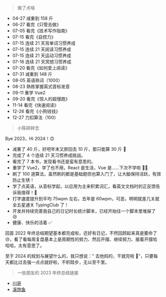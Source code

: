 > 做了点啥

- 04-27 减重到 158 斤
- 06-27 看完《只管去做》
- 07-05 看完《技术写作指南》
- 07-15 看完《自控力》
- 07-15 连续 21 天背单词习惯养成
- 07-15 连续 21 天阅读习惯养成
- 07-15 连续 21 天运动习惯养成
- 07-16 连续 21 天冥想习惯养成
- 07-20 看完《如何爱上阅读》
- 07-31 减重到 148 斤
- 08-05 英语熟词（1000）
- 08-23 熟练掌握英式音标发音
- 09-11 重学 Vue2
- 09-20 看完《惊人的超慢跑》
- 11-14 看完《快速阅读》
- 12-26 看完《小狗钱钱》
- 12-27 力扣算法（100）

> 小陈碎碎念

Bye 2023，Hi 2024！😊

- 减重了 40 斤，好吧年末又胖回去 10 斤，那只能算 30 斤 🤡
- 完成了 4 个连续 21 天习惯养成挑战。
- 看完了 7 本书，发现看书还是蛮有意思的。
- 重学了 Vue2，学了也不用，React 是生活，Vue 是……下次不学啦 🤦‍♂️
- 刷了 100 道算法，虽然刷的都是基础题但也算入门了，让大脑保持活跃，有效防止生锈！
- 学了点英语，从音标学起，以应用为主来积累词汇，看英文文档时的正反馈告诉我值得！🥰
- 打字速度提升到平均 75wpm 左右，去年是 60wpm，可恶，明明就差几关就全五星通关 TypingClub 了！
- 开发并持续完善我自己的日记时长统计脚本，已经开始往一个脚本里堆屎了 😢
- 健康、快乐的活着 ✅

回首 2022 年终总结期望基本都完成啦，还好有日记，不然回顾起来真是要命了 😢，看了看每周复盘基本上是周期性的努力、然后开摆、继续努力、接着开摆哈哈哈，太有意思了。

至于 2024 的规划与展望什么的，我只想说：" 去他妈的，干就完啦 🎉"，只要每天都比过去强一点点就好啦，不积跬步，无以至千里。

> 一些朋友的 2023 年终总结链接

- [川哥](https://www.wolai.com/VGXPsYDDBUp5q3QH1u4Hp)
- [溪饱鱼](https://juejin.cn/post/7318027706997162023#heading-8)

